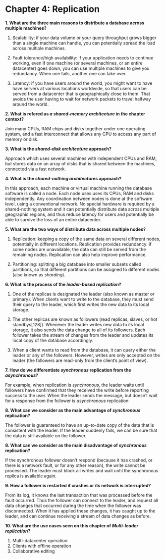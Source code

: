 # Chapter 4: Replication


**1. What are the three main reasons to distribute a database across multiple
machines?**

1. Scalability: if your data volume or your query throughput grows bigger than a single machine can handle, you can
potentially spread the load across multiple machines.

2. Fault tolerance/high availability: if your application needs to continue working, even if one machine (or several machines, or an entire
datacenter) goes down, you can use multiple machines to give you redundancy. When one fails,
another one can take over.

3. Latency: if you have users around the world, you might want to have have servers at various locations
worldwide, so that users can be served from a datacenter that is geographically close to them. That
avoids the user having to wait for network packets to travel halfway around the world.


**2. What is refered as *a shared-memory architecture* in the chapter context?**

Join many CPUs, RAM chips and disks together under one operating system, and a fast 
interconnect that allows any CPU to access any part of memory or disk.

**3. What is the *shared-disk architecture* approach?**

Approach which uses several machines with independent CPUs and RAM, but stores data on
an array of disks that is shared between the machines, connected via a fast network.

**4. What is the *shared-nothing architectures* approach?**

In this approach, each machine or virtual machine running the database software is called a node. Each node uses
uses its CPUs, RAM and disks independently. Any coordination between nodes is done at the software level, using a conventional network.
No special hardware is required by a shared-nothing system and it can potentially distribute data across multiple
geographic regions, and thus reduce latency for users and potentially be able to survive the loss
of an entire datacenter.

**5. What are the two ways of distribute data across multiple nodes?**

1. Replication: keeping a copy of the same data on several different nodes, potentially in different locations.
Replication provides redundancy: if some nodes are unavailable, the data can still be served from the
remaining nodes. Replication can also help improve performance.

2. Partitioning: splitting a big database into smaller subsets called partitions, so that different partitions can be
assigned to different nodes (also known as *sharding*).




**6. What is the process of the *leader-based replication*?**

1. One of the replicas is designated the leader (also known as master or primary). When clients want to
write to the database, they must send their query to the leader, which first writes the new data to its
local storage.

2. The other replicas are known as followers (read replicas, slaves, or hot standbys[128]). Whenever the
leader writes new data to its local storage, it also sends the data change to all of its followers. Each
follower takes the stream of changes from the leader and updates its local copy of the database
accordingly.

3. When a client wants to read from the database, it can query either the leader or any of the followers.
However, writes are only accepted on the leader (the followers are read-only from the client’s point of
view).



**7. How do we differentiate *synchronous* replication from the *asynchronous*?**

For example, when replication is *synchronous*, the leader waits until followers have confirmed that they received the 
write before reporting success to the user. When the leader sends the message, but doesn’t wait for a
response from the follower is *asynchronous* replication


**8. What can we consider as the main advantage of *synchronous* replication?**

The follower is guaranteed to have an up-to-date copy of the data that is consistent with the leader. 
If the leader suddenly fails, we can be sure that the data is still available on the follower. 

**8. What can we consider as the main disadvantage of *synchronous* replication?**

If the synchronous follower doesn’t respond (because it has crashed, or there is a network fault, or for
any other reason), the write cannot be processed. The leader must block all writes and wait until
the synchronous replica is available again.

**9. How a follower is restarted if crashes or its network is interrupted?**

From its log, it knows the last transaction that was processed before the fault occurred. Thus the follower can connect to the
leader, and request all data changes that occurred during the time when the follower was disconnected. When it has applied these changes,
it has caught up to the leader, and can continue receiving a stream of data changes as before.


**10. What are the use cases seen on this chapter of *Multi-leader replication*?**

1. Multi-datacenter operation
2. Clients with offline operation
3. Collaborative editing







